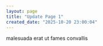 ```yaml
---
layout: page
title: "Update Page 1"
created_date: "2025-10-20 23:00:04"
---
```


malesuada erat ut fames convallis 

